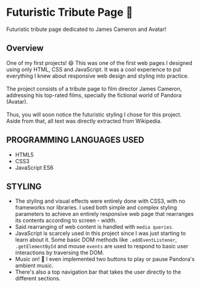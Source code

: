 # Futuristic Tribute Page 🧪
Futuristic tribute page dedicated to James Cameron and Avatar! 

## Overview
One of my first projects! 😄 This was one of the first web pages I designed using only HTML, CSS and JavaScript. It was a cool experience to put everything I knew about responsive web design and styling into practice.<br></br>
The project consists of a tribute page to film director James Cameron, addressing his top-rated films, specially the fictional world of Pandora (Avatar).<br></br>
Thus, you will soon notice the futuristic styling I chose for this project. Aside from that, all text was directly extracted from Wikipedia.

## PROGRAMMING LANGUAGES USED
- HTML5
- CSS3
- JavaScript ES6

## STYLING
- The styling and visual effects were entirely done with CSS3, with no frameworks nor libraries. I used both simple and complex styling parameters to achieve an entirely responsive web page that rearranges its contents according to screen - width.
- Said rearranging of web content is handled with `media queries`.
- JavaScript is scarcely used in this project since I was just starting to learn about it. Some basic DOM methods like `.addEventListener`, `.getElementById` and mouse `events` are used to respond to basic user interactions by traversing the DOM.
- Music on! 🎵 I even implemented two buttons to play or pause Pandora's ambient music.
- There's also a top navigation bar that takes the user directly to the different sections.
